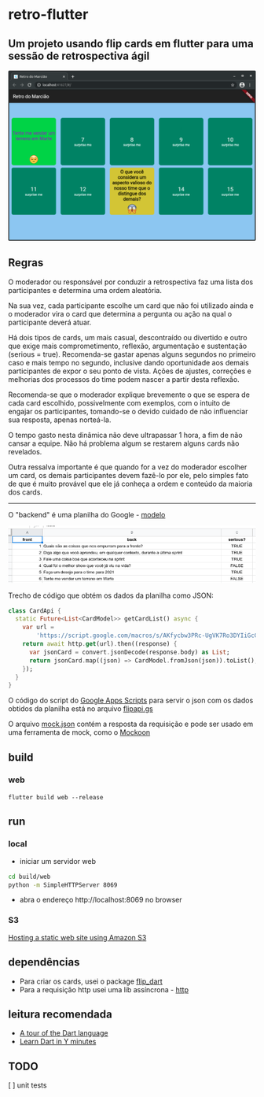 # retro-flutter

## Um projeto usando flip cards em flutter para uma sessão de retrospectiva ágil

![Exemplo](screenshot.png "Exemplo")

## Regras

O moderador ou responsável por conduzir a retrospectiva faz uma lista dos participantes e determina uma ordem aleatória.

Na sua vez, cada participante escolhe um card que não foi utilizado ainda e o moderador vira o card que determina a pergunta ou ação na qual o participante deverá atuar.

Há dois tipos de cards, um mais casual, descontraído ou divertido e outro que exige mais comprometimento, reflexão, argumentação e sustentação (serious = true). Recomenda-se gastar apenas alguns segundos no primeiro caso e mais tempo no segundo, inclusive dando oportunidade aos demais participantes de expor o seu ponto de vista. Ações de ajustes, correções e melhorias dos processos do time podem nascer a partir desta reflexão.

Recomenda-se que o moderador explique brevemente o que se espera de cada card escolhido, possivelmente com exemplos, com o intuito de engajar os participantes, tomando-se o devido cuidado de não influenciar sua resposta, apenas norteá-la.

O tempo gasto nesta dinâmica não deve ultrapassar 1 hora, a fim de não cansar a equipe. Não há problema algum se restarem alguns cards não revelados.

Outra ressalva importante é que quando for a vez do moderador escolher um card, os demais participantes devem fazê-lo por ele, pelo simples fato de que é muito provável que ele já conheça a ordem e conteúdo da maioria dos cards.

---

O "backend" é uma planilha do Google - [modelo](https://docs.google.com/spreadsheets/d/1kkc-rEEyM7bv5CaUc41jtwabTwEXVofZfHCLVwt_L-Q/edit?usp=sharing)

![Planilha](screenshot2.png "Planilha")

Trecho de código que obtém os dados da planilha como JSON:

```dart
class CardApi {
  static Future<List<CardModel>> getCardList() async {
    var url =
        'https://script.google.com/macros/s/AKfycbw3PRc-UgVK7Ro3DYIiGcCRv0CR0oWrdr3O-eYAz7L3RXNqJgop6FPpaQCfyPHqa3ysPw/exec';
    return await http.get(url).then((response) {
      var jsonCard = convert.jsonDecode(response.body) as List;
      return jsonCard.map((json) => CardModel.fromJson(json)).toList();
    });
  }
}
```

O código do script do [Google Apps Scripts](https://developers.google.com/apps-script) para servir o json com os dados obtidos da planilha está no arquivo [flipapi.gs](flipapi.gs)

O arquivo [mock.json](mock.json) contém a resposta da requisição e pode ser usado em uma ferramenta de mock, como o [Mockoon](https://mockoon.com)

## build

### web

`flutter build web --release`

## run

### local

- iniciar um servidor web

```bash
cd build/web
python -m SimpleHTTPServer 8069
```

- abra o endereço http://localhost:8069 no browser

### S3

[Hosting a static web site using Amazon S3](https://docs.aws.amazon.com/AmazonS3/latest/userguide/WebsiteHosting.html)

## dependências

- Para criar os cards, usei o package [flip_dart](https://github.com/fedeoo/flip_card)
- Para a requisição http usei uma lib assíncrona - [http](https://pub.dev/packages/http)

## leitura recomendada

- [A tour of the Dart language](https://dart.dev/guides/language/language-tour)
- [Learn Dart in Y minutes](https://learnxinyminutes.com/docs/dart/)

## TODO

[ ] unit tests

